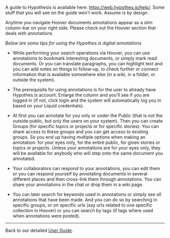 A guide to Hypothesis is available here: https://web.hypothes.is/help/. 
Some stuff that you will see on the guide won't work. Assume is by design.

Anytime you navigate Hoover documents annotations appear as a slim column-bar on your right side. Please check out the Hoover section that deals with annotations.

_Below are some tips for using the Hypothes.is digital annotations_

* While performing your search operations via Hoover, you can use annotations to bookmark interesting documents, or simply mark read documents. Or you can translate paragraphs, you can highlight text and you can add notes on things to follow-up, to check further or connect information that is available somewhere else (in a wiki, in a folder, or outside the system). 

* The prerequisite for using annotations is for the user to already have Hypothes.is account. Enlarge the column and you’ll see if you are logged in (if not, click login and the system will automatically log you in based on your Liquid credentials). 

* At first you can annotate for you only or under the Public (that is not the outside public, but only the users on your system). Then you can create Groups (for specific topics or projects or for specific stories). You can share access to these groups and you can get access to existing groups. So you end up having multiple options when making an annotation: for your eyes only, for the entire public, for given stories or topics or projects. Unless your annotations are for your eyes only, they will be available for anybody who will step onto the same document you annotated.   

* Your collaborators can respond to your annotations, you can edit them or you can respond yourself by annotating documents in several different places and then cross-link them through annotations. You can share your annotations in the chat or drop them in a wiki page.  

* You can later search for keywords used in annotations or simply see all annotations that have been made. And you can do so by searching in specific groups, or on specific urls (say urls related to one specific collection in Hoover) or you can search by tags (if tags where used when annotations were posted). 


***


Back to our detailed [User Guide](https://github.com/liquidinvestigations/docs/wiki/User-Guide).